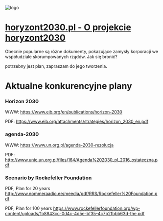 ![logo](https://logo.horyzont2030.pl/1/cover.png)

# [horyzont2030.pl - O projekcie horyzont2030](https://www.horyzont2030.pl/)

Obecnie popularne są różne dokumenty, pokazujące zamysły korporacji we współudziale skorumpowanych rządów.
Jak się bronić?

potrzebny jest plan, zapraszam do jego tworzenia.


# Aktualne konkurencyjne plany

### Horizon 2030

WWW:
https://www.eib.org/en/publications/horizon-2030

PDF:
https://www.eib.org/attachments/strategies/horizon_2030_en.pdf


### agenda-2030
WWW:
https://www.un.org.pl/agenda-2030-rezolucja

PDF:
http://www.unic.un.org.pl/files/164/Agenda%202030_pl_2016_ostateczna.pdf


### Scenario by Rockefeller Foundation

PDF, Plan for 20 years
http://www.nommeraadio.ee/meedia/pdf/RRS/Rockefeller%20Foundation.pdf

PDF, Plan for 100 years
https://www.rockefellerfoundation.org/wp-content/uploads/1b8843cc-0d4c-4d5e-bf35-4c7b2fbbb63d-the.pdf
